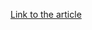 [Link to the article](https://thehackernews.com/2025/09/urgent-china-linked-hackers-exploit-new.html)
